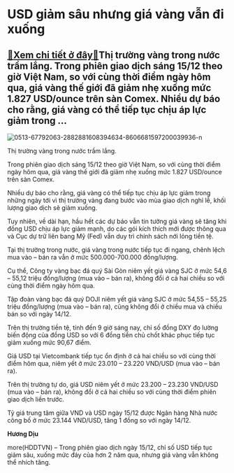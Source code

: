 USD giảm sâu nhưng giá vàng vẫn đi xuống
========================================

[:gift:Xem chi tiết ở đây:gift:](https://hddtvn.com/usd-giam-sau-nhung-gia-vang-van-di-xuong/)Thị trường vàng trong nước trầm lắng. Trong phiên giao dịch sáng 15/12 theo giờ Việt Nam, so với cùng thời điểm ngày hôm qua, giá vàng thế giới đã giảm nhẹ xuống mức 1.827 USD/ounce trên sàn Comex. Nhiều dự báo cho rằng, giá vàng có thể tiếp tục chịu áp lực giảm trong …
------------------------------------------------------------------------------------------------------------------------------------------------------------------------------------------------------------------------------------------------------------------------------





![0513-67792063-2882881608394634-8606681597200039936-n](https://hddtvn.com/wp-content/uploads/2021/01/0513_67792063_2882881608394634_8606681597200039936_n.jpg "Người dân nên cân nhắc, thận trọng với giao dịch vàng thời điểm này.")


Thị trường vàng trong nước trầm lắng.



Trong phiên giao dịch sáng 15/12 theo giờ Việt Nam, so với cùng thời điểm ngày hôm qua, giá vàng thế giới đã giảm nhẹ xuống mức 1.827 USD/ounce trên sàn Comex.


Nhiều dự báo cho rằng, giá vàng có thể tiếp tục chịu áp lực giảm trong những ngày tới vì thị trường vàng đang bước vào mùa giao dịch nghỉ lễ, khối lượng giao dịch sẽ giảm xuống.


Tuy nhiên, về dài hạn, hầu hết các dự báo vẫn tin tưởng giá vàng sẽ tăng khi đồng USD chịu áp lực giảm mạnh, do các gói kích thích mới được thông qua và Cục dự trữ liên bang Mỹ (Fed) vẫn duy trì chính sách nới lỏng tiền tệ.


Tại thị trường trong nước, giá vàng trong nước tiếp tục đi ngang, chênh lệch mua vào – bán ra vẫn ở mức 500.000-700.000 đồng/lượng.


Cụ thể, Công ty vàng bạc đá quý Sài Gòn niêm yết giá vàng SJC ở mức 54,6 – 55,12 triệu đồng/lượng (mua vào – bán ra), không đổi ở cả hai chiều so với cùng thời điểm ngày hôm qua.


Tập đoàn vàng bạc đá quý DOJI niêm yết giá vàng SJC ở mức 54,55 – 55,25 triệu đồng/lượng (mua vào – bán ra), cũng không đổi ở chiều mua và chiều bán so với ngày 14/12.


Trên thị trường tiền tệ, tính đến 9 giờ sáng nay, chỉ số đồng DXY đo lường biến động của đồng USD so với 6 đồng tiền chủ chốt khác phục tiếp tục giảm xuống mức 90,67 điểm.


Giá USD tại Vietcombank tiếp tục ổn định ở cả hai chiều so với cùng thời điểm hôm qua, niêm yết ở mức 23.010 – 23.220 VND/USD (mua vào – bán ra).


Trên thị trường tự do, giá USD niêm yết ở mức 23.200 – 23.230 VND/USD (mua vào – bán ra), không đổi ở cả hai chiều so với cùng thời điểm phiên giao dịch liền trước.


Tỷ giá trung tâm giữa VND và USD ngày 15/12 được Ngân hàng Nhà nước công bố ở mức 23.144 VND/USD, tăng 1 đồng so với ngày 14/12.




**Hương Dịu**



more(HDDTVN) – Trong phiên giao dịch ngày 15/12, chỉ số USD tiếp tục giảm sâu, xuống mức đáy của hơn 2 năm qua, nhưng giá vàng vẫn không thể nhích tăng.

